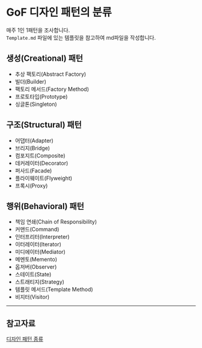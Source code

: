# GoF 디자인 패턴의 분류

매주 1인 1패턴을 조사합니다.   
`Template.md` 파일에 있는 템플릿을 참고하여 md파일을 작성합니다.

## 생성(Creational) 패턴

- 추상 팩토리(Abstract Factory)
- 빌더(Builder)
- 팩토리 메서드(Factory Method)
- 프로토타입(Prototype)
- 싱글톤(Singleton)

## 구조(Structural) 패턴

- 어댑터(Adapter)
- 브리지(Bridge)
- 컴포지트(Composite)
- 데커레이터(Decorator)
- 퍼사드(Facade)
- 플라이웨이트(Flyweight)
- 프록시(Proxy)

## 행위(Behavioral) 패턴

- 책임 연쇄(Chain of Responsibility)
- 커맨드(Command)
- 인터프리터(Interpreter)
- 이터레이터(Iterator)
- 미디에이터(Mediator)
- 메멘토(Memento)
- 옵저버(Observer)
- 스테이트(State)
- 스트래티지(Strategy)
- 템플릿 메서드(Template Method)
- 비지터(Visitor)

---

## 참고자료

[디자인 패턴 종류](https://gmlwjd9405.github.io/2018/07/06/design-pattern.html)